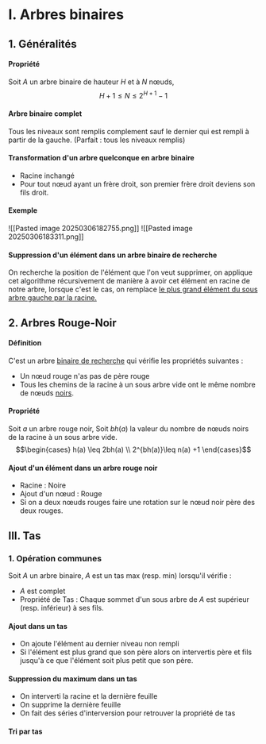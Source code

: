 # I. Arbres binaires
## 1. Généralités
#### Propriété
Soit $A$ un arbre binaire de hauteur $H$ et à $N$ nœuds, 
$$H+1 \leq N \leq 2^{H+1}-1$$

#### Arbre binaire complet
Tous les niveaux sont remplis complement sauf le dernier qui est rempli à partir de la gauche. 
(Parfait : tous les niveaux remplis)

#### Transformation d'un arbre quelconque en arbre binaire
- Racine inchangé
- Pour tout nœud ayant un frère droit, son premier frère droit deviens son fils droit. 

#### Exemple
![[Pasted image 20250306182755.png]]
![[Pasted image 20250306183311.png]]

#### Suppression d'un élément dans un arbre binaire de recherche
On recherche la position de l'élément que l'on veut supprimer, on applique cet algorithme récursivement de manière à avoir cet élément en racine de notre arbre, lorsque c'est le cas, on remplace <u>le plus grand élément du sous arbre gauche par la racine.</u> 

## 2. Arbres Rouge-Noir
#### Définition
C'est un arbre <u>binaire de recherche</u> qui vérifie les propriétés suivantes : 
- Un nœud rouge n'as pas de père rouge
- Tous les chemins de la racine à un sous arbre vide ont le même nombre de nœuds <u>noirs</u>.

#### Propriété
Soit $a$ un arbre rouge noir, 
Soit $bh(a)$ la valeur du nombre de nœuds noirs de la racine à un sous arbre vide.
$$\begin{cases}
h(a) \leq 2bh(a) \\
2^{bh(a)}\leq n(a) +1
\end{cases}$$

#### Ajout d'un élément dans un arbre rouge noir
- Racine : Noire
- Ajout d'un nœud : Rouge
- Si on a deux nœuds rouges faire une rotation sur le nœud noir père des deux rouges.

## III. Tas
### 1. Opération communes
Soit $A$ un arbre binaire, 
$A$ est un tas max (resp. min) lorsqu'il vérifie :
- $A$ est complet
- Propriété de Tas : Chaque sommet d'un sous arbre de $A$ est supérieur (resp. inférieur) à ses fils. 

#### Ajout dans un tas
- On ajoute l'élément au dernier niveau non rempli
- Si l'élément est plus grand que son père alors on intervertis père et fils jusqu'à ce que l'élément soit plus petit que son père. 

#### Suppression du maximum dans un tas
- On interverti la racine et la dernière feuille
- On supprime la dernière feuille
- On fait des séries d'interversion pour retrouver la propriété de tas

#### Tri par tas